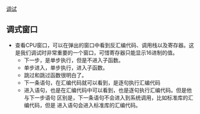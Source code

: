 <!--
 * @Author: JohnJeep
 * @Date: 2020-05-21 19:00:34
 * @LastEditTime: 2020-06-01 21:23:43
 * @LastEditors: Please set LastEditors
 * @Description: In User Settings Edit
--> 


[调试](https://jingyan.baidu.com/album/03b2f78c0555e65ea237ae90.html?picindex=17)

## 调式窗口

- 查看CPU窗口，可以在弹出的窗口中看到反汇编代码、调用栈以及寄存器。这是我们调试时非常重要的一个窗口，可惜寄存器只能显示16进制的值。
  - 下一步，是单步执行，但是不进入子函数。
  - 单步进入，单步执行，进入子函数。
  - 跳过和跳过函数很明白了。
  - 下一条语句，在汇编代码就可以看到，是逐句执行汇编代码
  - 进入语句，也是在汇编代码中可以看到，也是逐句执行汇编代码。但是他与下一步语句  区别是，下一条语句不会进入到系统调用，比如标准库的汇编代码，但是  进入语句会进入标准库的汇编代码。